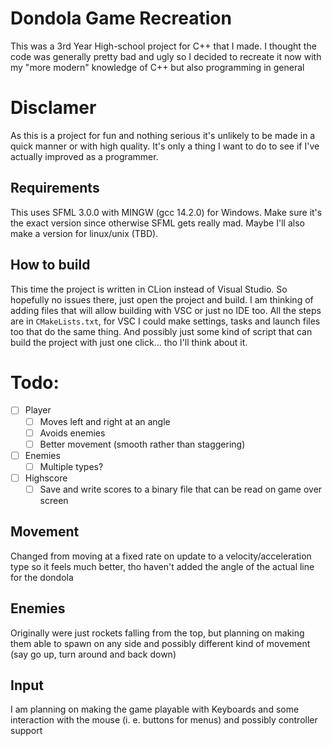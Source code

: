 # Dondola Game Recreation 
This was a 3rd Year High-school project for C++ that I made. 
I thought the code was generally pretty bad and ugly so I decided to recreate it now with my "more modern" knowledge of C++ but also programming in general 
# Disclamer 
As this is a project for fun and nothing serious it's unlikely to be made in a quick manner or with high quality. It's only a thing I want to do to see if I've actually improved as a programmer. 
## Requirements
This uses SFML 3.0.0 with MINGW (gcc 14.2.0) for Windows. Make sure it's the exact version since otherwise SFML gets really mad.
Maybe I'll also make a version for linux/unix (TBD). 
## How to build 
This time the project is written in CLion instead of Visual Studio. So hopefully no issues there, just open the project and build.
I am thinking of adding files that will allow building with VSC or just no IDE too.
All the steps are in `CMakeLists.txt`, for VSC I could make settings, tasks and launch files too that do the same thing. 
And possibly just some kind of script that can build the project with just one click... tho I'll think about it.
# Todo: 
- [ ] Player
  - [ ] Moves left and right at an angle
  - [ ] Avoids enemies
  - [ ] Better movement (smooth rather than staggering)
- [ ] Enemies
  - [ ] Multiple types? 
- [ ] Highscore
  - [ ] Save and write scores to a binary file that can be read on game over screen
## Movement 
Changed from moving at a fixed rate on update to a velocity/acceleration type so it feels much better, tho haven't added the angle of the actual line for the dondola 
## Enemies 
Originally were just rockets falling from the top, but planning on making them able to spawn on any side and possibly different kind of movement (say go up, turn around and back down) 
## Input 
I am planning on making the game playable with Keyboards and some interaction with the mouse (i. e. buttons for menus) and possibly controller support 
